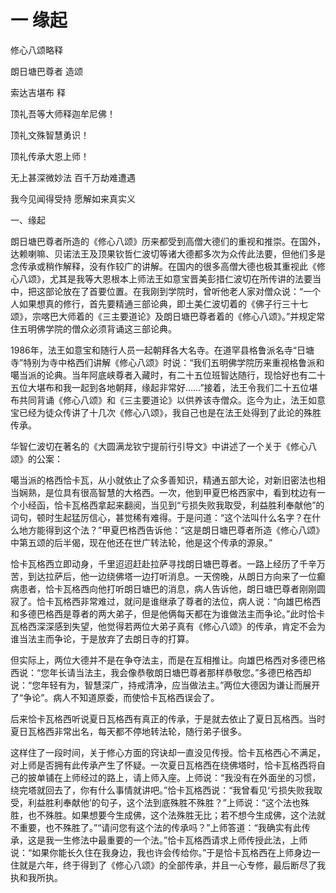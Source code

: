 # 一 缘起

修心八颂略释

朗日塘巴尊者 造颂

索达吉堪布 释

顶礼吾等大师释迦牟尼佛！

顶礼文殊智慧勇识！

顶礼传承大恩上师！

无上甚深微妙法 百千万劫难遭遇

我今见闻得受持 愿解如来真实义

一、缘起

朗日塘巴尊者所造的《修心八颂》历来都受到高僧大德们的重视和推崇。在国外，达赖喇嘛、贝诺法王及顶果钦哲仁波切等诸大德都多次为众传此法要，但他们多是念传承或稍作解释，没有作较广的讲解。在国内的很多高僧大德也极其重视此《修心八颂》，尤其是我等大恩根本上师法王如意宝晋美彭措仁波切在所传讲的法要当中，把这部论放在了首要位置。在我刚到学院时，曾听他老人家对僧众说：“一个人如果想真的修行，首先要精通三部论典，即土美仁波切着的《佛子行三十七颂》，宗喀巴大师着的《三主要道论》及朗日塘巴尊者着的《修心八颂》。”并规定常住五明佛学院的僧众必须背诵这三部论典。

1986年，法王如意宝和随行人员一起朝拜各大名寺。在道罕县格鲁派名寺“日塘寺”特别为寺中格西们讲解《修心八颂》时说：“我们五明佛学院历来重视格鲁派和噶当派的论典。当年阿底峡尊者入藏时，有二十五位班智达随行，现恰好也有二十五位大堪布和我一起到各地朝拜，缘起非常好……”接着，法王令我们二十五位堪布共同背诵《修心八颂》和《三主要道论》以供养该寺僧众。迄今为止，法王如意宝已经为徒众传讲了十几次《修心八颂》，我自己也是在法王处得到了此论的殊胜传承。

华智仁波切在著名的《大圆满龙钦宁提前行引导文》中讲述了一个关于《修心八颂》的公案：

噶当派的格西恰卡瓦，从小就依止了众多善知识，精通五部大论，对新旧密法也相当娴熟，是位具有很高智慧的大格西。一次，他到甲夏巴格西家中，看到枕边有一个小经函，恰卡瓦格西拿起来翻阅，当见到“亏损失败我取受，利益胜利奉献他”的词句，顿时生起猛厉信心，甚觉稀有难得。于是问道：“这个法叫什么名字？在什么地方能得到这个法？”甲夏巴格西告诉他：“这是朗日塘巴尊者所造《修心八颂》中第五颂的后半偈，现在他还在世广转法轮，他是这个传承的源泉。”

恰卡瓦格西立即动身，千里迢迢赶赴拉萨寻找朗日塘巴尊者。一路上经历了千辛万苦，到达拉萨后，他一边绕佛塔一边打听消息。一天傍晚，从朗日方向来了一位癫病患者，恰卡瓦格西向他打听朗日塘巴的消息，病人告诉他，朗日塘巴尊者刚刚圆寂了。恰卡瓦格西非常难过，就问是谁继承了尊者的法位，病人说：“向雄巴格西和多德巴格西是尊者的两大弟子，但是他俩每天都在为谁做法主而争论。”此时恰卡瓦格西深深感到失望，他觉得若两位大弟子真有《修心八颂》的传承，肯定不会为谁当法主而争论，于是放弃了去朗日寺的打算。

但实际上，两位大德并不是在争夺法主，而是在互相推让。向雄巴格西对多德巴格西说：“您年长请当法主，我会像恭敬朗日塘巴尊者那样恭敬您。”多德巴格西却说：“您年轻有为，智慧深广，持戒清净，应当做法主。”两位大德因为谦让而展开了“争论”。病人不知道原委，而使恰卡瓦格西误会了。

后来恰卡瓦格西听说夏日瓦格西有真正的传承，于是就去依止了夏日瓦格西。当时夏日瓦格西非常出名，每天都不停地转法轮，随行弟子很多。

这样住了一段时间，关于修心方面的窍诀却一直没见传授。恰卡瓦格西心不满足，对上师是否拥有此传承产生了怀疑。一次夏日瓦格西在绕佛塔时，恰卡瓦格西将自己的披单铺在上师经过的路上，请上师入座。上师说：“我没有在外面坐的习惯，绕完塔就回去了，你有什么事情就讲吧。”恰卡瓦格西说：“我曾看见‘亏损失败我取受，利益胜利奉献他’的句子，这个法到底殊胜不殊胜？”上师说：“这个法也殊胜，也不殊胜。如果想要今生成佛，这个法殊胜无比；若不想今生成佛，这个法就不重要，也不殊胜了。”“请问您有这个法的传承吗？”上师答道：“我确实有此传承，这是我一生修法中最重要的一个法。”恰卡瓦格西请求上师传授此法，上师说：“如果你能长久住在我身边，我也许会传给你。”于是恰卡瓦格西在上师身边一住就是六年，终于得到了《修心八颂》的全部传承，并且一心专修，最后断尽了我执和我所执。

